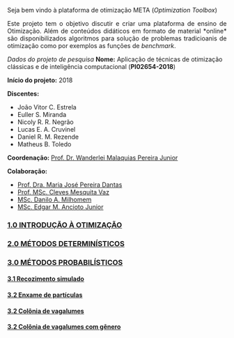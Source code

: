 Seja bem vindo à plataforma de otimização META (*Optimization Toolbox*)

<p align="justify">Este projeto tem o objetivo discutir e criar uma plataforma de ensino de Otimização. Além de conteúdos didáticos em formato de material *online* são disponibilizados algoritmos para solução de problemas tradicioanis de otimização como por exemplos as funções de <i>benchmark</i>.</p> 

_Dados do projeto de pesquisa_
**Nome:** Aplicação de técnicas de otimização clássicas e de inteligência computacional (**PI02654-2018**)  

**Início do projeto:** 2018  

**Discentes:**  
- João Vitor C. Estrela   
- Euller S. Miranda  
- Nicoly R. R. Negrão
- Lucas E. A. Cruvinel
- Daniel R. M. Rezende
- Matheus B. Toledo

**Coordenação:** [Prof. Dr. Wanderlei Malaquias Pereira Junior](http://lattes.cnpq.br/2268506213083114)    


**Colaboração:**    
- [Prof. Dra. Maria José Pereira Dantas](http://lattes.cnpq.br/5115002204148904)
- [Prof. MSc. Cleves Mesquita Vaz](http://lattes.cnpq.br/6391948168875973)
- [MSc. Danilo A. Milhomem](http://lattes.cnpq.br/9428417303686292)
- [MSc. Edgar M. Ancioto Junior](http://lattes.cnpq.br/7117015785768463)

### [1.0 INTRODUÇÃO À OTIMIZAÇÃO](https://wmpjrufg.github.io/META_PLATAFORMA/CAP_10000.html)
### [2.0 MÉTODOS DETERMINÍSTICOS](https://wmpjrufg.github.io/META_PLATAFORMA/CAP_20000.html)
### [3.0 MÉTODOS PROBABILÍSTICOS](https://wmpjrufg.github.io/META_PLATAFORMA/CAP_30000.html)
#### [3.1 Recozimento simulado](https://wmpjrufg.github.io/META_PLATAFORMA/CAP_31000.html)
#### [3.2 Enxame de partículas](https://wmpjrufg.github.io/META_PLATAFORMA/CAP_32000.html)
#### [3.2 Colônia de vagalumes](https://wmpjrufg.github.io/META_PLATAFORMA/CAP_33000.html)
#### [3.2 Colônia de vagalumes com gênero](https://wmpjrufg.github.io/META_PLATAFORMA/CAP_34000.html)

